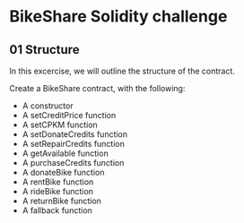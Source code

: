 # BikeShare Solidity challenge

## 01 Structure

In this excercise, we will outline the structure of the contract.

Create a BikeShare contract, with the following:

- A constructor
- A setCreditPrice function
- A setCPKM function
- A setDonateCredits function
- A setRepairCredits function
- A getAvailable function
- A purchaseCredits function
- A donateBike function
- A rentBike function
- A rideBike function
- A returnBike function
- A fallback function

